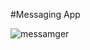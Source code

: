 #Messaging App

![messamger](https://github.com/alfakih7/messanger-app/assets/134163115/a7d2b4bc-d584-48d6-98df-ae33bbe40a3b)
